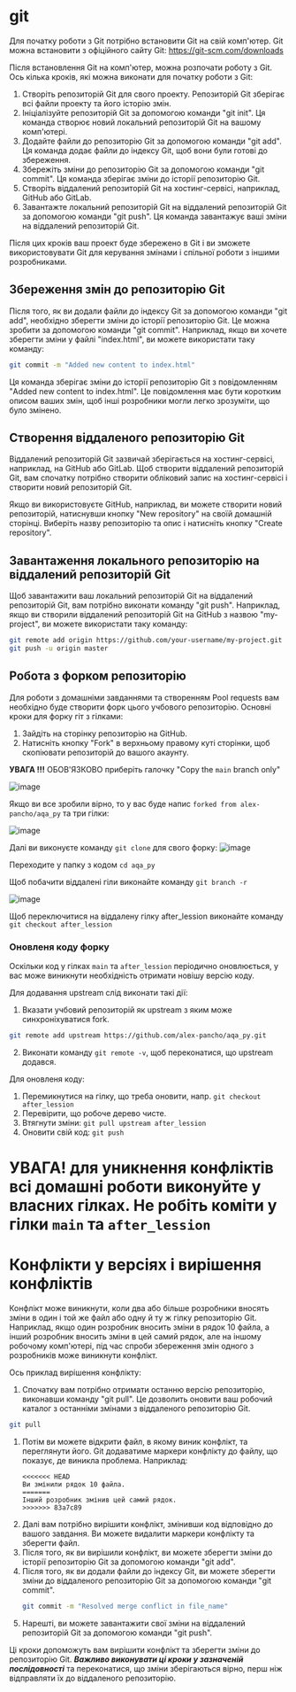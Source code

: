 # git
Для початку роботи з Git потрібно встановити Git на свій комп'ютер. Git можна встановити з офіційного сайту Git: https://git-scm.com/downloads

Після встановлення Git на комп'ютер, можна розпочати роботу з Git. Ось кілька кроків, які можна виконати для початку роботи з Git:

1. Створіть репозиторій Git для свого проекту. Репозиторій Git зберігає всі файли проекту та його історію змін.
1. Ініціалізуйте репозиторій Git за допомогою команди "git init". Ця команда створює новий локальний репозиторій Git на вашому комп'ютері.
1. Додайте файли до репозиторію Git за допомогою команди "git add". Ця команда додає файли до індексу Git, щоб вони були готові до збереження.
1. Збережіть зміни до репозиторію Git за допомогою команди "git commit". Ця команда зберігає зміни до історії репозиторію Git.
1. Створіть віддалений репозиторій Git на хостинг-сервісі, наприклад, GitHub або GitLab.
1. Завантажте локальний репозиторій Git на віддалений репозиторій Git за допомогою команди "git push". Ця команда завантажує ваші зміни на віддалений репозиторій Git.

Після цих кроків ваш проект буде збережено в Git і ви зможете використовувати Git для керування змінами і спільної роботи з іншими розробниками.

## Збереження змін до репозиторію Git

Після того, як ви додали файли до індексу Git за допомогою команди "git add", необхідно зберегти зміни до історії репозиторію Git. Це можна зробити за допомогою команди "git commit". Наприклад, якщо ви хочете зберегти зміни у файлі "index.html", ви можете використати таку команду:
```sh
git commit -m "Added new content to index.html"
```
Ця команда зберігає зміни до історії репозиторію Git з повідомленням "Added new content to index.html". Це повідомлення має бути коротким описом ваших змін, щоб інші розробники могли легко зрозуміти, що було змінено.

## Створення віддаленого репозиторію Git

Віддалений репозиторій Git зазвичай зберігається на хостинг-сервісі, наприклад, на GitHub або GitLab. Щоб створити віддалений репозиторій Git, вам спочатку потрібно створити обліковий запис на хостинг-сервісі і створити новий репозиторій Git.

Якщо ви використовуєте GitHub, наприклад, ви можете створити новий репозиторій, натиснувши кнопку "New repository" на своїй домашній сторінці. Виберіть назву репозиторію та опис і натисніть кнопку "Create repository".

## Завантаження локального репозиторію на віддалений репозиторій Git

Щоб завантажити ваш локальний репозиторій Git на віддалений репозиторій Git, вам потрібно виконати команду "git push". Наприклад, якщо ви створили віддалений репозиторій Git на GitHub з назвою "my-project", ви можете використати таку команду:
```sh
git remote add origin https://github.com/your-username/my-project.git
git push -u origin master
```

## Робота з форком репозиторію
Для роботи з домашніми завданнями та створенням Pool requests вам необхідно буде створити форк цього учбового репозиторію.
Основні кроки для форку гіт з гілками:
1. Зайдіть на сторінку репозиторію на GitHub.
2. Натисніть кнопку "Fork" в верхньому правому куті сторінки, щоб скопіювати репозиторій до вашого акаунту.

**УВАГА !!!**
ОБОВ'ЯЗКОВО приберіть галочку "Copy the `main` branch only"

![image](https://user-images.githubusercontent.com/10905223/232206733-4d13c518-ff14-4633-8e73-3bef0315dd77.png)

Якщо ви все зробили вірно, то у вас буде напис `forked from alex-pancho/aqa_py` та три гілки:

![image](https://user-images.githubusercontent.com/10905223/232207281-33202a10-7038-4c9a-9839-8931c212e246.png)


Далі ви виконуєте команду `git clone` для свого форку:
![image](https://user-images.githubusercontent.com/10905223/232208533-023437da-2745-4e42-b369-2e25b24dc439.png)

Переходите у папку з кодом `cd aqa_py`

Щоб побачити віддалені гіли виконайте команду `git branch -r`

![image](https://user-images.githubusercontent.com/10905223/232208710-5f5c830d-1319-497b-bd0b-959a63b6c7a7.png)

Щоб переключитися на віддалену гілку after_lession виконайте команду `git checkout after_lession`

### Оновленя коду форку
Оскільки код у гілках `main` та `after_lession` періодично оновлюється, у вас може виникнути необхідність отримати новішу версію коду.

Для додавання upstream слід виконати такі дії:
1. Вказати учбовий репозиторій як upstream з яким може синхроніхуватися fork.
```sh
git remote add upstream https://github.com/alex-pancho/aqa_py.git
```
2. Виконати команду `git remote -v`, щоб переконатися, що upstream додався.

Для оновленя коду:
1. Перемикнутися на гілку, що треба оновити, напр. `git checkout after_lession`
2. Перевірити, що робоче дерево чисте.
3. Втягнути зміни: `git pull upstream after_lession`
4. Оновити свій код: `git push`

# УВАГА! для уникнення конфліктів всі домашні роботи виконуйте у власних гілках. Не робіть коміти у гілки `main` та `after_lession`


# Конфлікти у версіях і вирішення конфліктів

Конфлікт може виникнути, коли два або більше розробники вносять зміни в один і той же файл або одну й ту ж гілку репозиторію Git. Наприклад, якщо один розробник вносить зміни в рядок 10 файла, а інший розробник вносить зміни в цей самий рядок, але на іншому робочому комп'ютері, під час спроби збереження змін одного з розробників може виникнути конфлікт.

Ось приклад вирішення конфлікту:

1. Спочатку вам потрібно отримати останню версію репозиторію, виконавши команду "git pull". Це дозволить оновити ваш робочий каталог з останніми змінами з віддаленого репозиторію Git.
```sh
git pull
```
1. Потім ви можете відкрити файл, в якому виник конфлікт, та переглянути його. Git додаватиме маркери конфлікту до файлу, що показує, де виникла проблема. Наприклад:
    ```
    <<<<<<< HEAD
    Ви змінили рядок 10 файла.
    =======
    Інший розробник змінив цей самий рядок.
    >>>>>>> 83a7c89
    ```
1. Далі вам потрібно вирішити конфлікт, змінивши код відповідно до вашого завдання. Ви можете видалити маркери конфлікту та зберегти файл.
1. Після того, як ви вирішили конфлікт, ви можете зберегти зміни до історії репозиторію Git за допомогою команди "git add".
1. Після того, як ви додали файли до індексу Git, ви можете зберегти зміни до віддаленого репозиторію Git за допомогою команди "git commit".
    ```sh
    git commit -m "Resolved merge conflict in file_name"
    ```
1. Нарешті, ви можете завантажити свої зміни на віддалений репозиторій Git за допомогою команди "git push".

Ці кроки допоможуть вам вирішити конфлікт та зберегти зміни до репозиторію Git. ***Важливо виконувати ці кроки у зазначеній послідовності*** та переконатися, що зміни зберігаються вірно, перш ніж відправляти їх до віддаленого репозиторію.
